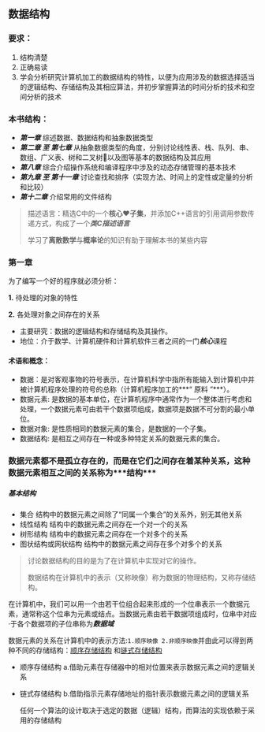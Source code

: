## 数据结构

### 要求：

1. 结构清楚
2. 正确易读
3. 学会分析研究计算机加工的数据结构的特性，以便为应用涉及的数据选择适当的逻辑结构、存储结构及其相应算法，并初步掌握算法的时间分析的技术和空间分析的技术



### 本书结构：

- ***第一章*** 综述数据、数据结构和抽象数据类型
- ***第二章 至 第七章*** 从抽象数据类型的角度，分别讨论线性表、栈、队列、串、数组、广义表、树和二叉树🌲以及图等基本的数据结构及其应用
- ***第八章*** 综合介绍操作系统和编译程序中涉及的动态存储管理的基本技术
- ***第九章 至 第十一章***  讨论查找和排序（实现方法、时间上的定性或定量的分析和比较）
- ***第十二章***  介绍常用的文件结构



> 描述语言：精选C中的一个**核心❤️子集**，并添加C++语言的引用调用参数传递方式，构成了一个***类C描述语言***
>
> 学习了**离散数学**与**概率论**的知识有助于理解本书的某些内容

### 第一章

为了编写一个好的程序就必须分析：

**1.** 待处理的对象的特性

**2.** 各处理对象之间存在的关系



- 主要研究：数据的逻辑结构和存储结构及其操作。
- 地位：介于数学、计算机硬件和计算机软件三者之间的一门***核心***课程

#### 术语和概念：

- 数据：是对客观事物的符号表示，在计算机科学中指所有能输入到计算机中并被计算机程序处理的符号的总称（计算机程序加工的***“ 原料 ”***）。
- 数据元素: 是数据的基本单位，在计算机程序中通常作为一个整体进行考虑和处理，一个数据元素可由若干个数据项组成，数据项是数据不可分割的最小单位。
- 数据对象: 是性质相同的数据元素的集合，是数据的一个子集。
- 数据结构: 是相互之间存在一种或多种特定关系的数据元素的集合。



<h3>数据元素都不是孤立存在的，而是在它们之间存在着某种关系，这种数据元素相互之间的关系称为***结构***</h3>

##### 基本结构

- 集合  结构中的数据元素之间除了“同属一个集合”的关系外，别无其他关系
- 线性结构  结构中的数据元素之间存在一个对一个的关系
- 树形结构  结构中的数据元素之间存在一个对多个的关系
- 图状结构或网状结构  结构中的数据元素之间存在多个对多个的关系

> 讨论数据结构的目的是为了在计算机中实现对它的操作。
>
> 数据结构在计算机中的表示（又称映像）称为数据的物理结构，又称存储结构。

在计算机中，我们可以用一个由若干位组合起来形成的一个位串表示一个数据元素，通常称这个位串为元素或结点。当数据元素由若干数据项组成时，位串中对应·于各个数据项的子位串称为***数据域***

数据元素的关系在计算机中的表示方法:`1.顺序映像 2.非顺序映像`并由此可以得到两种不同的存储结构：[顺序存储结构](NULL) 和[链式存储结构](NULL) 

- 顺序存储结构 a.借助元素在存储器中的相对位置来表示数据元素之间的逻辑关系

- 链式存储结构 b.借助指示元素存储地址的指针表示数据元素之间的逻辑关系

  

  

  任何一个算法的设计取决于选定的数据（逻辑）结构，而算法的实现依赖于采用的存储结构

